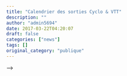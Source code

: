```yaml
---
title: "Calendrier des sorties Cyclo & VTT"
description: ""
author: "admin5694"
date: 2017-03-22T04:20:07
draft: false
categories: ["news"]
tags: []
original_category: "publique"
---
```


-->